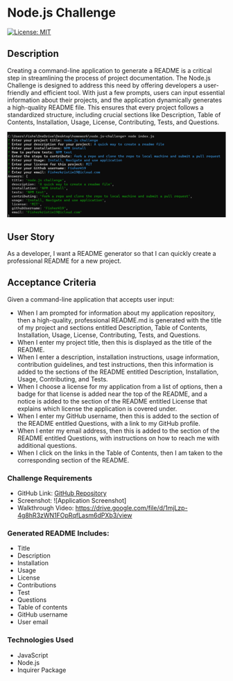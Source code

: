 # Node.js Challenge
[![License: MIT](https://img.shields.io/badge/License-MIT-yellow.svg)](https://opensource.org/licenses/MIT)

## Description
Creating a command-line application to generate a README is a critical step in streamlining the process of project documentation. The Node.js Challenge is designed to address this need by offering developers a user-friendly and efficient tool. With just a few prompts, users can input essential information about their projects, and the application dynamically generates a high-quality README file. This ensures that every project follows a standardized structure, including crucial sections like Description, Table of Contents, Installation, Usage, License, Contributing, Tests, and Questions.


![Application Screenshot](<images/Screenshot 2024-01-30 114010.png>)

## User Story
As a developer, I want a README generator so that I can quickly create a professional README for a new project.

## Acceptance Criteria
Given a command-line application that accepts user input:
- When I am prompted for information about my application repository, then a high-quality, professional README.md is generated with the title of my project and sections entitled Description, Table of Contents, Installation, Usage, License, Contributing, Tests, and Questions.
- When I enter my project title, then this is displayed as the title of the README.
- When I enter a description, installation instructions, usage information, contribution guidelines, and test instructions, then this information is added to the sections of the README entitled Description, Installation, Usage, Contributing, and Tests.
- When I choose a license for my application from a list of options, then a badge for that license is added near the top of the README, and a notice is added to the section of the README entitled License that explains which license the application is covered under.
- When I enter my GitHub username, then this is added to the section of the README entitled Questions, with a link to my GitHub profile.
- When I enter my email address, then this is added to the section of the README entitled Questions, with instructions on how to reach me with additional questions.
- When I click on the links in the Table of Contents, then I am taken to the corresponding section of the README.

### Challenge Requirements

- GitHub Link: [GitHub Repository](https://github.com/FisherK19/node.js-challenge)
- Screenshot: ![Application Screenshot]
- Walkthrough Video: https://drive.google.com/file/d/1mjLzp-4g8hR3zWN1FOpRqfLasm6dPXb3/view

### Generated README Includes:
- Title
- Description
- Installation
- Usage
- License
- Contributions
- Test
- Questions
- Table of contents
- GitHub username
- User email

### Technologies Used

- JavaScript
- Node.js
- Inquirer Package